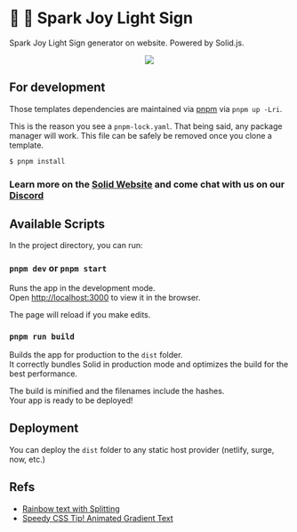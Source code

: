 # 🌈 🦄 Spark Joy Light Sign

Spark Joy Light Sign generator on website. Powered by Solid.js.

<p align="center">
  <img src="https://media.giphy.com/media/v1.Y2lkPTc5MGI3NjExYzYwZWMyNzg2ODhkM2I3MTkzMzVkOThlZWFkZGE0N2QwN2RlZjBiOCZjdD1n/TBT4PRC8bCbLIXVKdc/giphy.gif" />
</p>

## For development

Those templates dependencies are maintained via [pnpm](https://pnpm.io) via `pnpm up -Lri`.

This is the reason you see a `pnpm-lock.yaml`. That being said, any package manager will work. This file can be safely be removed once you clone a template.

```bash
$ pnpm install
```

### Learn more on the [Solid Website](https://solidjs.com) and come chat with us on our [Discord](https://discord.com/invite/solidjs)

## Available Scripts

In the project directory, you can run:

### `pnpm dev` or `pnpm start`

Runs the app in the development mode.<br>
Open [http://localhost:3000](http://localhost:3000) to view it in the browser.

The page will reload if you make edits.<br>

### `pnpm run build`

Builds the app for production to the `dist` folder.<br>
It correctly bundles Solid in production mode and optimizes the build for the best performance.

The build is minified and the filenames include the hashes.<br>
Your app is ready to be deployed!

## Deployment

You can deploy the `dist` folder to any static host provider (netlify, surge, now, etc.)

## Refs
- [Rainbow text with Splitting](https://codepen.io/shshaw/pen/wZPGqN)
- [Speedy CSS Tip! Animated Gradient Text](https://web.dev/speedy-css-tip-animated-gradient-text/)
